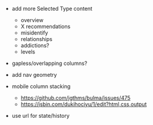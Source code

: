- add more Selected Type content

  - overview
  - X recommendations
  - misidentify
  - relationships
  - addictions?
  - levels

- gapless/overlapping columns?

- add nav geometry

- mobile column stacking

  - https://github.com/jgthms/bulma/issues/475
  - https://jsbin.com/dukihociyu/1/edit?html,css,output

- use url for state/history
